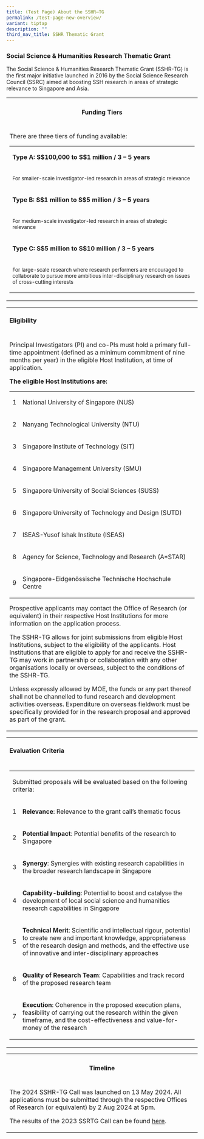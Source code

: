 ```yaml
---
title: (Test Page) About the SSHR–TG
permalink: /test-page-new-overview/
variant: tiptap
description: ""
third_nav_title: SSHR Thematic Grant
---
```

<h3><strong>Social Science &amp; Humanities Research Thematic Grant</strong></h3>
<p>The Social Science &amp; Humanities Research Thematic Grant (SSHR-TG)
is the first major initiative launched in 2016 by the Social Science Research
Council (SSRC) aimed at boosting SSH research in areas of strategic relevance
to Singapore and Asia.</p>
<table style="minWidth: 25px">
<colgroup>
<col>
</colgroup>
<tbody>
<tr>
<th rowspan="1" colspan="1">
<h4><strong>Funding Tiers</strong></h4>
</th>
</tr>
<tr>
<td rowspan="1" colspan="1">
<p>There are three tiers of funding available:</p>
<table style="minWidth: 50px">
<colgroup>
<col>
<col>
</colgroup>
<tbody>
<tr>
<td rowspan="1" colspan="2">
<p><strong>Type A: S$100,000 to S$1 million / 3 – 5 years</strong>
</p>
</td>
</tr>
<tr>
<td rowspan="1" colspan="2">
<p><sup>For smaller-scale investigator-led research in areas of strategic relevance</sup>
</p>
</td>
</tr>
<tr>
<td rowspan="1" colspan="2">
<p><strong>Type B: S$1 million to S$5 million / 3 – 5 years</strong>
</p>
</td>
</tr>
<tr>
<td rowspan="1" colspan="2">
<p><sup>For medium-scale investigator-led research in areas of strategic relevance</sup>
</p>
</td>
</tr>
<tr>
<td rowspan="1" colspan="2">
<p><strong>Type C: S$5 million to S$10 million / 3 – 5 years</strong>
</p>
</td>
</tr>
<tr>
<td rowspan="1" colspan="2">
<p><sup>For large-scale research where research performers are encouraged to collaborate to pursue more ambitious inter-disciplinary research on issues of cross-cutting interests</sup>
</p>
</td>
</tr>
</tbody>
</table>
</td>
</tr>
</tbody>
</table>
<table style="minWidth: 25px">
<colgroup>
<col>
</colgroup>
<tbody>
<tr>
<td rowspan="1" colspan="1">
<h4><strong>Eligibility</strong></h4>
</td>
</tr>
<tr>
<td rowspan="1" colspan="1">
<p>Principal Investigators (PI) and co-PIs must hold a primary full-time
appointment (defined as a minimum commitment of nine months per year) in
the eligible Host Institution, at time of application.</p>
<p></p>
<p><strong>The eligible Host Institutions are:</strong>
</p>
<table style="minWidth: 50px">
<colgroup>
<col>
<col>
</colgroup>
<tbody>
<tr>
<td rowspan="1" colspan="1">
<p>1</p>
</td>
<td rowspan="1" colspan="1">
<p>National University of Singapore (NUS)</p>
</td>
</tr>
<tr>
<td rowspan="1" colspan="1">
<p>2</p>
</td>
<td rowspan="1" colspan="1">
<p>Nanyang Technological University (NTU)</p>
</td>
</tr>
<tr>
<td rowspan="1" colspan="1">
<p>3</p>
</td>
<td rowspan="1" colspan="1">
<p>Singapore Institute of Technology (SIT)</p>
</td>
</tr>
<tr>
<td rowspan="1" colspan="1">
<p>4</p>
</td>
<td rowspan="1" colspan="1">
<p>Singapore Management University (SMU)</p>
</td>
</tr>
<tr>
<td rowspan="1" colspan="1">
<p>5</p>
</td>
<td rowspan="1" colspan="1">
<p>Singapore University of Social Sciences (SUSS)</p>
</td>
</tr>
<tr>
<td rowspan="1" colspan="1">
<p>6</p>
</td>
<td rowspan="1" colspan="1">
<p>Singapore University of Technology and Design (SUTD)</p>
</td>
</tr>
<tr>
<td rowspan="1" colspan="1">
<p>7</p>
</td>
<td rowspan="1" colspan="1">
<p>ISEAS-Yusof Ishak Institute (ISEAS)</p>
</td>
</tr>
<tr>
<td rowspan="1" colspan="1">
<p>8</p>
</td>
<td rowspan="1" colspan="1">
<p>Agency for Science, Technology and Research (A*STAR)</p>
</td>
</tr>
<tr>
<td rowspan="1" colspan="1">
<p>9</p>
</td>
<td rowspan="1" colspan="1">
<p>Singapore-Eidgenössische Technische Hochschule Centre</p>
</td>
</tr>
</tbody>
</table>
<p></p>
<p>Prospective applicants may contact the Office of Research (or equivalent)
in their respective Host Institutions for more information on the application
process.</p>
<p></p>
<p>The SSHR-TG allows for joint submissions from eligible Host Institutions,
subject to the eligibility of the applicants. Host Institutions that are
eligible to apply for and receive the SSHR-TG may work in partnership or
collaboration with any other organisations locally or overseas, subject
to the conditions of the SSHR-TG.</p>
<p></p>
<p>Unless expressly allowed by MOE, the funds or any part thereof shall not
be channelled to fund research and development activities overseas. Expenditure
on overseas fieldwork must be specifically provided for in the research
proposal and approved as part of the grant.</p>
</td>
</tr>
</tbody>
</table>
<table style="minWidth: 25px">
<colgroup>
<col>
</colgroup>
<tbody>
<tr>
<td rowspan="1" colspan="1">
<h4><strong>Evaluation Criteria</strong></h4>
</td>
</tr>
<tr>
<td rowspan="1" colspan="1">
<table style="minWidth: 50px">
<colgroup>
<col>
<col>
</colgroup>
<tbody>
<tr>
<td rowspan="1" colspan="2">
<p>Submitted proposals will be evaluated based on the following criteria:</p>
</td>
</tr>
<tr>
<td rowspan="1" colspan="1">
<p>1</p>
</td>
<td rowspan="1" colspan="1">
<p><strong>Relevance</strong>: Relevance to the grant call’s thematic focus</p>
</td>
</tr>
<tr>
<td rowspan="1" colspan="1">
<p>2</p>
</td>
<td rowspan="1" colspan="1">
<p><strong>Potential Impact</strong>: Potential benefits of the research
to Singapore</p>
</td>
</tr>
<tr>
<td rowspan="1" colspan="1">
<p>3</p>
</td>
<td rowspan="1" colspan="1">
<p><strong>Synergy</strong>: Synergies with existing research capabilities
in the broader research landscape in Singapore</p>
</td>
</tr>
<tr>
<td rowspan="1" colspan="1">
<p>4</p>
</td>
<td rowspan="1" colspan="1">
<p><strong>Capability-building</strong>: Potential to boost and catalyse
the development of local social science and humanities research capabilities
in Singapore</p>
</td>
</tr>
<tr>
<td rowspan="1" colspan="1">
<p>5</p>
</td>
<td rowspan="1" colspan="1">
<p><strong>Technical Merit</strong>: Scientific and intellectual rigour,
potential to create new and important knowledge, appropriateness of the
research design and methods, and the effective use of innovative and inter-disciplinary
approaches</p>
</td>
</tr>
<tr>
<td rowspan="1" colspan="1">
<p>6</p>
</td>
<td rowspan="1" colspan="1">
<p><strong>Quality of Research Team</strong>: Capabilities and track record
of the proposed research team</p>
</td>
</tr>
<tr>
<td rowspan="1" colspan="1">
<p>7</p>
</td>
<td rowspan="1" colspan="1">
<p><strong>Execution</strong>: Coherence in the proposed execution plans,
feasibility of carrying out the research within the given timeframe, and
the cost-effectiveness and value-for-money of the research</p>
</td>
</tr>
</tbody>
</table>
</td>
</tr>
</tbody>
</table>
<table style="minWidth: 25px">
<colgroup>
<col>
</colgroup>
<tbody>
<tr>
<th rowspan="1" colspan="1">
<h4><strong>Timeline</strong></h4>
</th>
</tr>
<tr>
<td rowspan="1" colspan="1">
<p>The 2024 SSHR-TG Call was launched on 13 May 2024. All applications must
be submitted through the respective Offices of Research (or equivalent)
by 2 Aug 2024 at 5pm.</p>
<p></p>
<p>The results of the 2023 SSRTG Call can be found <a href="https://www.ssrc.edu.sg/grant-recipients/2023/ssrtg2023/" rel="noopener noreferrer nofollow" target="_blank"><u>here</u></a>.</p>
</td>
</tr>
</tbody>
</table>
<p></p>